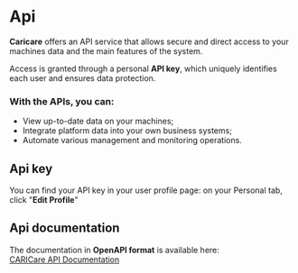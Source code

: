 # Api


**Caricare** offers an API service that allows secure and direct access to your machines data and the main features of the system.

Access is granted through a personal **API key**, which uniquely identifies each user and ensures data protection.

### With the APIs, you can:

- View up-to-date data on your machines;
- Integrate platform data into your own business systems;
- Automate various management and monitoring operations.

## Api key

You can find your API key in your user profile page: 
on your Personal tab, click "**Edit Profile**"

## Api documentation

The documentation in **OpenAPI format** is available here:  
[CARICare API Documentation](https://carimali.github.io/caricare-documentation/)





    







